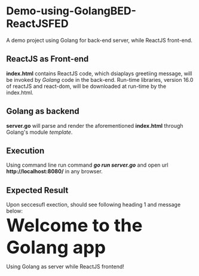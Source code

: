# Demo-using-GolangBED-ReactJSFED
A demo project using Golang for back-end server, while ReactJS front-end. 

## ReactJS as Front-end
**index.html** contains ReactJS code, which dsiaplays greetiing message, will be invoked by *Golang* code in the back-end. 
Run-time libraries, version 16.0 of reactJS and react-dom, will be downloaded at run-time by the index.html.

## Golang as backend
**server.go** will parse and render the aforementioned **index.html** through Golang's module *template*.

## Execution
Using command line run command _**go run server.go**_ and open url **http://localhost:8080/** in any browser.

## Expected Result
Upon seccesufl exection, should see following heading 1 and message below:<br/>
**<font size="8">Welcome to the Golang app</font>**

<p>Using Golang as server while ReactJS frontend!</p>
